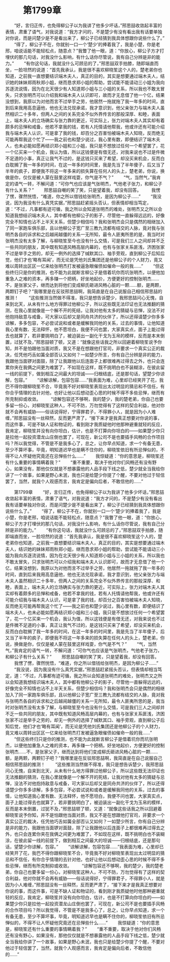 # 　　第1799章 
　　“好，言归正传，也免得柳公子以为我讲了他多少坏话，”邢思喆收敛起丰富的表情，肃重了语气，对我说道：“我方才问的，不是楚少有没有看出我有话要单独对你说，而是问楚少是不是看出来了，柳公子已经猜到我具体想跟你说些什么了。”
　　“得了，柳公子不在，你就别一口一个‘楚少’的捧着我了，我是小楚，你是老邢，咱说话能不能轻松点，随意点？”我瞥了他一眼，道：“你放心，柳公子方才打埋伏的那几句话，对我没什么影响，有什么话你尽管说，我有自己分辨是非的能力。”
　　“有你这句话，我就没什么可顾忌的了，”邢思喆双手拍膝，随即端直而坐，一脸坦然的说道：“首先我承认，我是很不喜欢柳晓笙这个人的，楚老弟你也知道，之前我一直想要结识端木夫人，真正的目的，其实是想要通过端木夫人，结识她的妹妹郑雨秋郑小姐，继而恳求郑小姐的帮助，尝试能不能请动三小姐为我向苏逐流说情，因为在北天很少有人知道郑小姐与三小姐的关系，所以我也不敢太冒失，只求张明杰可以介绍我和端木夫人认识即可，故而才无息借了他一个亿，结果没想到，我原以为对他而言不过举手之劳，他居然一拖就拖了我一年多的时间，直到后来我用高息逼他，他也无法兑现承诺，我才意识到，他父亲张力与端木夫人虽然相识二十多年，但两人之间的关系完全不似外界传言的那般深厚、和睦，表面上，端木夫人的立场确实与张力靠的更近，可实际上，张力对端木夫人其实却有着颇多的忌惮和戒备，他若不拿我的钱，若有人托情请他帮我，他或许还有可能介绍我与端木夫人认识，可是拿了我的钱，却百分之百害怕被端木夫人知晓，反而绝无可能再帮我这个忙了——我之前也和楚少说过，我心里有数，即便结识了端木夫人，也未必能如愿再结识郑小姐和三小姐，我只是不想放过任何一个希望罢了，花一个亿买来一个机会，我认为值，所以这钱便是有借无还，对我来说也不过是件微不足道的小事，真正让我气不过的，是这钱只买来了希望，却没买来机会，反而白白耽搁了我一年多的时间，在这一年多的时间里，我是先当了半年傻子，后又当了半年的疯子，即便我不将这一年多来的损失算在任何人的头上，楚老弟，你说，换做是你，仅仅是被人蒙在鼓里这样戏耍，你气是不气？”
　　“气，当然气，”我肯定的语气一转，不解问道：“可你气也应该是气张明杰，气他老子张力，和柳公子有什么关系？”
　　邢思喆自嘲的笑了笑，只是望着我，却没有回答。
　　我愣了愣，骤然恍悟，“难道，你之所以借钱给张明杰，是因为柳公子……”
　　“我没说，因为我没有什么真凭实据，”邢思喆赶紧摇头否认，但表情却相当笃定，道：“不过，凡事都有迹可循，我之所以会知道张明杰的难处，张明杰又之所以会知道我想结识端木夫人，其中都有他柳公子的影子，尽管他一直躲得远远的，好像完全不知情也沾不上半天关系，但楚少相信吗？我和张明杰会只是偶然的相继加入了同一家跑车俱乐部，且以他柳公子宽广至三教九流都有结交的人脉，竟对我与张明杰各自的诉求和之后越闹越僵的关系一无所知，最令人匪夷所思的是，我当时对张明杰没有太多了解，与柳晓笙至今也没有什么交情，可是我们三人之间却并不乏一些共同的朋友，其中既有知道风畅高层内幕的，也有与张家关系匪浅，济困张家不过是举手之劳的，却无一例外的选择了缄默其口、袖手旁观，直到柳公子后知后觉，他们才也‘略有耳闻’，而无论是凭他刘氏集团还是他柳公子的个人财力，竟又难以周转出区区一亿来给张明杰打发被逼急眼催债如催命一般的我……”
　　“但这些终归只是你的推测，也不能为此就断言柳公子是借着坑你而坑张明杰，以便他加重急人之难的资本，再多赚一个把柄，好坐地起价，方便更好的控制张明杰……不，是张家父子，继而达到将他们变成柳氏砸进风畅心脏的一颗……额，是两颗，两颗钉子吧？”我哪里是在反驳邢思喆啊，我简直是在自己说服自己相信邢思喆的推测！
　　“这些推测当然做不得准，我只是想告诉楚少，我邢思喆问心无愧，自来到北天，从未有什么地方得罪过他柳公子，所以这些既无法印证也无法推翻的猜测，在我心里就像是一个解不开的死结，让我对他有太多的猜疑与忌惮，没法不对他抱持敌意与戒备，可大家以后却又是同舟共济的伙伴了，所以还得请楚少你多多谅解，多多包容，不必尝试说和或者是缓解我同他的关系，过去的事情，让他知道我心里有数、无法释怀，他不愿坦白，我便不问也罢，大家真实点，面子上能过得去也就算了，若非要挑明白了，被迫装出一副化干戈为玉帛的模样，反而是本末倒置，过犹不及，”邢思喆顿了顿，又道：“就像这些话我之所以回避着柳晓笙说予你知，并不是怕跟他当面对质，我又不是在想跟他打官司，非要求一个真实公正的裁决，任凭他巧舌如簧全部否认又如何？一如楚少所言，你有自己分辨是非的能力，我跟他当面锣对面鼓，除了让我跟他以后连面子上都很难再过得去之外，也只会连累你夹在我俩之间更为难罢了，不如现在这样，既不挑明白也不装糊涂，在彼此留一线的前提下，做到相互之间最大的坦诚——归根结底，还是那句话，望楚少你谅解，包容。”
　　“谅解谅解，包容包容……”我表面为难，心里却已经笑开了花，我巴不得你跟柳晓笙不合，毕竟我不好对柳晓笙表现出太过明显的猜忌和不信任，有你合乎情理的去针对他，也好让他以后想动歪心思的时候不得不多些忌惮，继而有所克制抑或收敛。
　　“谅解包容还不够啊，我的楚少，我的楚老弟，你自己也要多留一份心，对柳晓笙这种人，不可不防，万勿觉得有了这样的契合利益，他对你就不会再有威胁——俗话说得好，宁得罪君子，不得罪小人，就是因为小人难缠，”邢思喆没有一丝释然，反而更严肃了，“接下来才是我真正想要对你说的事，而这件事，可是不缺人证和物证的，看到刚才我质疑他时他那种避重就轻的反应，我肯定，柳晓笙并没有向你坦白，估计，也是不打算向你坦白的——如果楚少你只是拉他一起投资潜龙山庄倒也罢了，可现在，新公司不是也要插手风畅的合作项目吗？所以我觉得，不管是不是我多心了，总之，让你早点知道，求一个有备无患，至少不算坏事，毕竟，明知道迟早也是瞒不住你的，柳晓笙依旧有所忌惮似的，不得不让人怀疑他究竟还在忌惮些什么……”
　　我惊疑道：“你的意思是，柳晓笙还有什么重要的事情瞒着我？”
　　“重不重要，取决于他对你们风畅还有没有野心，如果没有，那他仅仅就是不想暴露他的人品手段下线之低，楚少就全当我给你讲了一个故事，如果是野心未泯，我也只是给楚少你提了个醒，不要对他过于轻信罢了，当然，就我个人观感而言，我肯定是偏向后者，不敢信他的……”

　　第1799章 
　　“好，言归正传，也免得柳公子以为我讲了他多少坏话，”邢思喆收敛起丰富的表情，肃重了语气，对我说道：“我方才问的，不是楚少有没有看出我有话要单独对你说，而是问楚少是不是看出来了，柳公子已经猜到我具体想跟你说些什么了。”
　　“得了，柳公子不在，你就别一口一个‘楚少’的捧着我了，我是小楚，你是老邢，咱说话能不能轻松点，随意点？”我瞥了他一眼，道：“你放心，柳公子方才打埋伏的那几句话，对我没什么影响，有什么话你尽管说，我有自己分辨是非的能力。”
　　“有你这句话，我就没什么可顾忌的了，”邢思喆双手拍膝，随即端直而坐，一脸坦然的说道：“首先我承认，我是很不喜欢柳晓笙这个人的，楚老弟你也知道，之前我一直想要结识端木夫人，真正的目的，其实是想要通过端木夫人，结识她的妹妹郑雨秋郑小姐，继而恳求郑小姐的帮助，尝试能不能请动三小姐为我向苏逐流说情，因为在北天很少有人知道郑小姐与三小姐的关系，所以我也不敢太冒失，只求张明杰可以介绍我和端木夫人认识即可，故而才无息借了他一个亿，结果没想到，我原以为对他而言不过举手之劳，他居然一拖就拖了我一年多的时间，直到后来我用高息逼他，他也无法兑现承诺，我才意识到，他父亲张力与端木夫人虽然相识二十多年，但两人之间的关系完全不似外界传言的那般深厚、和睦，表面上，端木夫人的立场确实与张力靠的更近，可实际上，张力对端木夫人其实却有着颇多的忌惮和戒备，他若不拿我的钱，若有人托情请他帮我，他或许还有可能介绍我与端木夫人认识，可是拿了我的钱，却百分之百害怕被端木夫人知晓，反而绝无可能再帮我这个忙了——我之前也和楚少说过，我心里有数，即便结识了端木夫人，也未必能如愿再结识郑小姐和三小姐，我只是不想放过任何一个希望罢了，花一个亿买来一个机会，我认为值，所以这钱便是有借无还，对我来说也不过是件微不足道的小事，真正让我气不过的，是这钱只买来了希望，却没买来机会，反而白白耽搁了我一年多的时间，在这一年多的时间里，我是先当了半年傻子，后又当了半年的疯子，即便我不将这一年多来的损失算在任何人的头上，楚老弟，你说，换做是你，仅仅是被人蒙在鼓里这样戏耍，你气是不气？”
　　“气，当然气，”我肯定的语气一转，不解问道：“可你气也应该是气张明杰，气他老子张力，和柳公子有什么关系？”
　　邢思喆自嘲的笑了笑，只是望着我，却没有回答。
　　我愣了愣，骤然恍悟，“难道，你之所以借钱给张明杰，是因为柳公子……”
　　“我没说，因为我没有什么真凭实据，”邢思喆赶紧摇头否认，但表情却相当笃定，道：“不过，凡事都有迹可循，我之所以会知道张明杰的难处，张明杰又之所以会知道我想结识端木夫人，其中都有他柳公子的影子，尽管他一直躲得远远的，好像完全不知情也沾不上半天关系，但楚少相信吗？我和张明杰会只是偶然的相继加入了同一家跑车俱乐部，且以他柳公子宽广至三教九流都有结交的人脉，竟对我与张明杰各自的诉求和之后越闹越僵的关系一无所知，最令人匪夷所思的是，我当时对张明杰没有太多了解，与柳晓笙至今也没有什么交情，可是我们三人之间却并不乏一些共同的朋友，其中既有知道风畅高层内幕的，也有与张家关系匪浅，济困张家不过是举手之劳的，却无一例外的选择了缄默其口、袖手旁观，直到柳公子后知后觉，他们才也‘略有耳闻’，而无论是凭他刘氏集团还是他柳公子的个人财力，竟又难以周转出区区一亿来给张明杰打发被逼急眼催债如催命一般的我……”
　　“但这些终归只是你的推测，也不能为此就断言柳公子是借着坑你而坑张明杰，以便他加重急人之难的资本，再多赚一个把柄，好坐地起价，方便更好的控制张明杰……不，是张家父子，继而达到将他们变成柳氏砸进风畅心脏的一颗……额，是两颗，两颗钉子吧？”我哪里是在反驳邢思喆啊，我简直是在自己说服自己相信邢思喆的推测！
　　“这些推测当然做不得准，我只是想告诉楚少，我邢思喆问心无愧，自来到北天，从未有什么地方得罪过他柳公子，所以这些既无法印证也无法推翻的猜测，在我心里就像是一个解不开的死结，让我对他有太多的猜疑与忌惮，没法不对他抱持敌意与戒备，可大家以后却又是同舟共济的伙伴了，所以还得请楚少你多多谅解，多多包容，不必尝试说和或者是缓解我同他的关系，过去的事情，让他知道我心里有数、无法释怀，他不愿坦白，我便不问也罢，大家真实点，面子上能过得去也就算了，若非要挑明白了，被迫装出一副化干戈为玉帛的模样，反而是本末倒置，过犹不及，”邢思喆顿了顿，又道：“就像这些话我之所以回避着柳晓笙说予你知，并不是怕跟他当面对质，我又不是在想跟他打官司，非要求一个真实公正的裁决，任凭他巧舌如簧全部否认又如何？一如楚少所言，你有自己分辨是非的能力，我跟他当面锣对面鼓，除了让我跟他以后连面子上都很难再过得去之外，也只会连累你夹在我俩之间更为难罢了，不如现在这样，既不挑明白也不装糊涂，在彼此留一线的前提下，做到相互之间最大的坦诚——归根结底，还是那句话，望楚少你谅解，包容。”
　　“谅解谅解，包容包容……”我表面为难，心里却已经笑开了花，我巴不得你跟柳晓笙不合，毕竟我不好对柳晓笙表现出太过明显的猜忌和不信任，有你合乎情理的去针对他，也好让他以后想动歪心思的时候不得不多些忌惮，继而有所克制抑或收敛。
　　“谅解包容还不够啊，我的楚少，我的楚老弟，你自己也要多留一份心，对柳晓笙这种人，不可不防，万勿觉得有了这样的契合利益，他对你就不会再有威胁——俗话说得好，宁得罪君子，不得罪小人，就是因为小人难缠，”邢思喆没有一丝释然，反而更严肃了，“接下来才是我真正想要对你说的事，而这件事，可是不缺人证和物证的，看到刚才我质疑他时他那种避重就轻的反应，我肯定，柳晓笙并没有向你坦白，估计，也是不打算向你坦白的——如果楚少你只是拉他一起投资潜龙山庄倒也罢了，可现在，新公司不是也要插手风畅的合作项目吗？所以我觉得，不管是不是我多心了，总之，让你早点知道，求一个有备无患，至少不算坏事，毕竟，明知道迟早也是瞒不住你的，柳晓笙依旧有所忌惮似的，不得不让人怀疑他究竟还在忌惮些什么……”
　　我惊疑道：“你的意思是，柳晓笙还有什么重要的事情瞒着我？”
　　“重不重要，取决于他对你们风畅还有没有野心，如果没有，那他仅仅就是不想暴露他的人品手段下线之低，楚少就全当我给你讲了一个故事，如果是野心未泯，我也只是给楚少你提了个醒，不要对他过于轻信罢了，当然，就我个人观感而言，我肯定是偏向后者，不敢信他的……”
